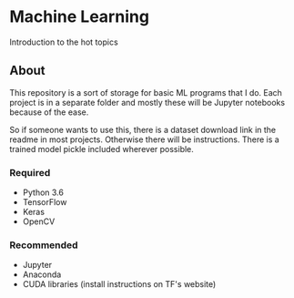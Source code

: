 # Machine Learning
Introduction to the hot topics

## About
This repository is a sort of storage for basic ML programs 
that I do. Each project is in a separate folder and mostly 
these will be Jupyter notebooks because of the ease.

So if someone wants to use this, there is a dataset download link in the readme in most projects. Otherwise there will be instructions. There is a trained model pickle included wherever possible.

### Required
- Python 3.6
- TensorFlow
- Keras
- OpenCV

### Recommended
- Jupyter
- Anaconda
- CUDA libraries (install instructions on TF's website)